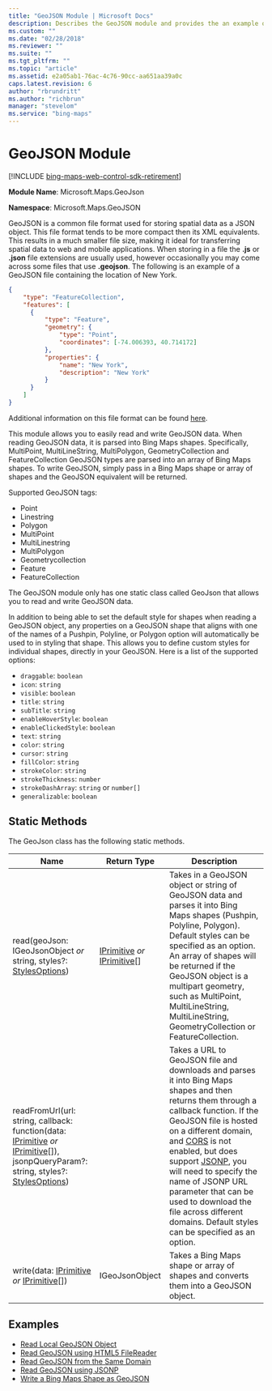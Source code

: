 ```yaml
---
title: "GeoJSON Module | Microsoft Docs"
description: Describes the GeoJSON module and provides the an example of a GeoJSON file, the module's static methods, and examples of the module in action.
ms.custom: ""
ms.date: "02/28/2018"
ms.reviewer: ""
ms.suite: ""
ms.tgt_pltfrm: ""
ms.topic: "article"
ms.assetid: e2a05ab1-76ac-4c76-90cc-aa651aa39a0c
caps.latest.revision: 6
author: "rbrundritt"
ms.author: "richbrun"
manager: "stevelom"
ms.service: "bing-maps"
---
```


# GeoJSON Module

[!INCLUDE [bing-maps-web-control-sdk-retirement](../../../includes/bing-maps-web-control-sdk-retirement.md)]

**Module Name**: Microsoft.Maps.GeoJson

**Namespace**: Microsoft.Maps.GeoJSON

GeoJSON is a common file format used for storing spatial data as a JSON object. This file format tends to be more compact then its XML equivalents. This results in a much smaller file size, making it ideal for transferring spatial data to web and mobile applications. When storing in a file the **.js** or **.json** file extensions are usually used, however occasionally you may come across some files that use **.geojson**. The following is an example of a GeoJSON file containing the location of New York.

```json
{
    "type": "FeatureCollection",
    "features": [
      {
          "type": "Feature",
          "geometry": {
              "type": "Point",
              "coordinates": [-74.006393, 40.714172]
          },
          "properties": {
              "name": "New York",
              "description": "New York"
          }
      }
    ]
}
```

Additional information on this file format can be found [here](https://tools.ietf.org/html/rfc7946). 

This module allows you to easily read and write GeoJSON data. When reading GeoJSON data, it is parsed into Bing Maps shapes. Specifically, MultiPoint, MultiLineString, MultiPolygon, GeometryCollection and FeatureCollection GeoJSON types are parsed into an array of Bing Maps shapes. To write GeoJSON, simply pass in a Bing Maps shape or array of shapes and the GeoJSON equivalent will be returned.

Supported GeoJSON tags:

  * Point 
  * Linestring
  * Polygon
  * MultiPoint 
  * MultiLinestring 
  * MultiPolygon 
  * Geometrycollection
  * Feature
  * FeatureCollection

The GeoJSON module only has one static class called GeoJson that allows you to read and write GeoJSON data.

In addition to being able to set the default style for shapes when reading a GeoJSON object, any properties on a GeoJSON shape that aligns with one of the names of a Pushpin, Polyline, or Polygon option will automatically be used to in styling that shape. This allows you to define custom styles for individual shapes, directly in your GeoJSON. Here is a list of the supported options:

  * `draggable`: `boolean`
  * `icon`: `string`
  * `visible`: `boolean`
  * `title`: `string`
  * `subTitle`: `string`
  * `enableHoverStyle`: `boolean`
  * `enableClickedStyle`: `boolean`
  * `text`: `string`
  * `color`: `string`
  * `cursor`: `string`
  * `fillColor`: `string`
  * `strokeColor`: `string`
  * `strokeThickness`: `number`
  * `strokeDashArray`: `string` or `number[]`
  * `generalizable`: `boolean`

## Static Methods

The GeoJson class has the following static methods.

Name                                                             | Return Type                  | Description
---------------------------------------------------------------- | ---------------------------- | -----------------------------
read(geoJson: IGeoJsonObject _or_ string, styles?: [StylesOptions](../../map-control-api/stylesoptions-object.md))    | [IPrimitive](../../map-control-api/iprimitive-class.md) _or_ [IPrimitive](../../map-control-api/iprimitive-class.md)[] | Takes in a GeoJSON object or string of GeoJSON data and parses it into Bing Maps shapes (Pushpin, Polyline, Polygon). Default styles can be specified as an option. An array of shapes will be returned if the GeoJSON object is a multipart geometry, such as MultiPoint, MultiLineString, MultiLineString, GeometryCollection or FeatureCollection.
readFromUrl(url: string, callback: function(data: [IPrimitive](../../map-control-api/iprimitive-class.md) _or_ [IPrimitive](../../map-control-api/iprimitive-class.md)[]), jsonpQueryParam?: string, styles?: [StylesOptions](../../map-control-api/stylesoptions-object.md)) | | Takes a URL to GeoJSON file and downloads and parses it into Bing Maps shapes and then returns them through a callback function. If the GeoJSON file is hosted on a different domain, and [CORS](https://en.wikipedia.org/wiki/Cross-origin_resource_sharing) is not enabled, but does support [JSONP](https://en.wikipedia.org/wiki/JSONP), you will need to specify the name of JSONP URL parameter that can be used to download the file across different domains. Default styles can be specified as an option.
write(data: [IPrimitive](../../map-control-api/iprimitive-class.md) _or_ [IPrimitive](../../map-control-api/iprimitive-class.md)[])                              | IGeoJsonObject               | Takes a Bing Maps shape or array of shapes and converts them into a GeoJSON object. 


## Examples

  * [Read Local GeoJSON Object](../../map-control-concepts/geojson-module-examples/read-local-geojson-object-example.md)
  * [Read GeoJSON using HTML5 FileReader](../../map-control-concepts/geojson-module-examples/read-geojson-using-html5-filereader.md)
  * [Read GeoJSON from the Same Domain](../../map-control-concepts/geojson-module-examples/read-same-domain-geojson-example.md)
  * [Read GeoJSON using JSONP](../../map-control-concepts/geojson-module-examples/read-geojson-from-the-web-using-jsonp-example.md)
  * [Write a Bing Maps Shape as GeoJSON](../../map-control-concepts/geojson-module-examples/write-bing-maps-shape-as-geojson-example.md)
